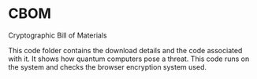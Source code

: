 # CBOM
Cryptographic Bill of Materials

This code folder contains the download details and the code associated with it. It shows how quantum computers pose a threat. 
This code runs on the system and checks the browser encryption system used.
